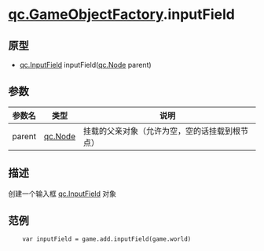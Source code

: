 # [qc.GameObjectFactory](GameObjectFactory.md).inputField

## 原型
* [qc.InputField](CInputField.md) inputField([qc.Node](CNode.md) parent)

## 参数
| 参数名 | 类型 | 说明 |
| ----------- | ----------- | ----------- |
| parent | [qc.Node](CNode.md) | 挂载的父亲对象（允许为空，空的话挂载到根节点） |

## 描述
创建一个输入框 [qc.InputField](CInputField.md) 对象

## 范例
````
    var inputField = game.add.inputField(game.world)
````
